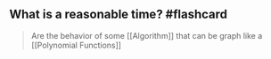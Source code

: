 ## What is a reasonable time? #flashcard 

> Are the behavior of some [[Algorithm]] that can be graph like a [[Polynomial Functions]]
<!--ID: 1676851672757-->

